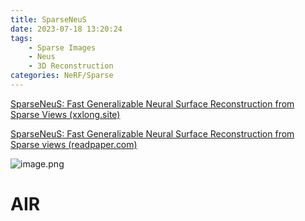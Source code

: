 ```yaml
---
title: SparseNeuS
date: 2023-07-18 13:20:24
tags:
    - Sparse Images
    - Neus
    - 3D Reconstruction
categories: NeRF/Sparse
---
```


[SparseNeuS: Fast Generalizable Neural Surface Reconstruction from Sparse Views (xxlong.site)](https://www.xxlong.site/SparseNeuS/)

[SparseNeuS: Fast Generalizable Neural Surface Reconstruction from Sparse views (readpaper.com)](https://readpaper.com/pdf-annotate/note?noteId=1876524675392434432)

![image.png](https://raw.githubusercontent.com/yq010105/Blog_images/main/pictures/20230718133443.png)


<!-- more -->

# AIR


